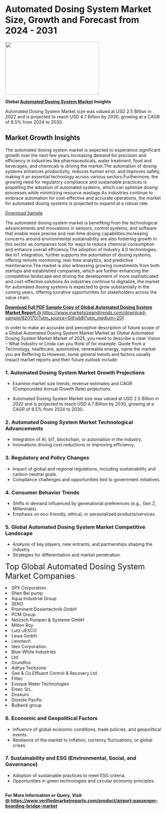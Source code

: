 <H1>Automated Dosing System Market Size, Growth and Forecast from 2024 - 2031</H1><img class="aligncenter size-medium wp-image-584254" src="https://thirdeyenews.in/wp-content/uploads/2024/09/Global-Market-Research-300x168.jpeg" alt="" width="300" height="168" /><p><strong>Global&nbsp;<a href="https://www.marketsizeandtrends.com/download-sample/820170/?utm_source=Github8j?utm_medium=201">Automated Dosing System Market</a> Insights</strong></p><p>Automated Dosing System Market size was valued at USD 2.5 Billion in 2022 and is projected to reach USD 4.7 Billion by 2030, growing at a CAGR of 8.5% from 2024 to 2030.</p><p><h2>Market Growth Insights</h2> <p>The automated dosing system market is expected to experience significant growth over the next few years.Increasing demand for precision and efficiency in industries like pharmaceuticals, water treatment, food and beverages, and chemicals is driving the market.The automation of dosing systems enhances productivity, reduces human error, and improves safety, making it an essential technology across various sectors.Furthermore, the growing need for regulatory compliance and sustainable practices is propelling the adoption of automated systems, which can optimize dosing processes while minimizing resource wastage.As industries continue to embrace automation for cost-effective and accurate operations, the market for automated dosing systems is projected to expand at a robust rate.</p> <p><a href="#">Download Sample</a></p> <p>The automated dosing system market is benefiting from the technological advancements and innovations in sensors, control systems, and software that enable more precise and real-time dosing capabilities.Increasing concerns around environmental sustainability are also fostering growth in this sector as companies look for ways to reduce chemical consumption and enhance overall efficiency.The adoption of Industry 4.0 technologies, like IoT integration, further supports the automation of dosing systems, offering remote monitoring, real-time analytics, and predictive maintenance.The market is also witnessing growing investments from both startups and established companies, which are further enhancing the competitive landscape and driving the development of more sophisticated and cost-effective solutions.As industries continue to digitalize, the market for automated dosing systems is expected to grow substantially in the coming years, offering lucrative opportunities for stakeholders across the value chain.<p><a href="#"></p><p><span class=""><strong>Download Full PDF Sample Copy of Global Automated Dosing System Market Report</strong> @ <a href="https://www.marketsizeandtrends.com/download-sample/820170/?utm_source=Github8j?utm_medium=201" target="_blank">https://www.marketsizeandtrends.com/download-sample/820170/?utm_source=Github8j?utm_medium=201</a></span></p><p>In order to make an accurate and perceptive description of future scope of a Global&nbsp;Automated Dosing System Market Market as Global&nbsp;Automated Dosing System Market Market of 2025, you need to describe a clear Vision &ndash; What Industry or Linda can you think of for example: Quote from a Technology, healthcare, automotive, renewable energy, name the market you are Reffering to.However, some general trends and factors usually impact market reports and their future outlook include:</p><h3>1.&nbsp;<strong>Automated Dosing System Market Growth Projections</strong></h3><ul><li>Examine market size trends, revenue estimates and CAGR (Compounded Annual Growth Rate) projections.</li><li><p>Automated Dosing System Market size was valued at USD 2.5 Billion in 2022 and is projected to reach USD 4.7 Billion by 2030, growing at a CAGR of 8.5% from 2024 to 2030.</p></li></ul><h3>2.&nbsp;<strong>Automated Dosing System Market Technological Advancements</strong></h3><ul><li>Integration of AI, IoT, blockchain, or automation in the industry.</li><li>Innovations driving cost reductions or improving efficiency.</li></ul><h3>3.&nbsp;<strong>Regulatory and Policy Changes</strong></h3><ul><li>Impact of global and regional regulations, including sustainability and carbon-neutral goals.</li><li>Compliance challenges and opportunities tied to government initiatives.</li></ul><h3>4.&nbsp;<strong>Consumer Behavior Trends</strong></h3><ul><li>Shifts in demand influenced by generational preferences (e.g., Gen Z, Millennials).</li><li>Emphasis on eco-friendly, ethical, or personalized products/services.</li></ul><h3>5.&nbsp;<strong>Global Automated Dosing System Market Competitive Landscape</strong></h3><ul><li>Analysis of key players, new entrants, and partnerships shaping the industry.</li><li>Strategies for differentiation and market penetration.</li></ul><p data-pm-slice="1 1 []"><span style="color: inherit; font-family: inherit; font-size: 25px;">Top Global Automated Dosing System Market Companies</span></p><div class="" data-test-id=""><p><li>SPX Corporation.</li><li> Shen Bei pump</li><li> Aqua Industrial Group</li><li> SEKO</li><li> Prominent Dosiertechnik GmbH</li><li> PCM Group</li><li> Netzsch Pumpen & Systeme GmbH</li><li> Milton Roy</li><li> Lutz-JESCO</li><li> Lewa GmbH.</li><li> Lenntech</li><li> Idex Corporation.</li><li> Blue-White Industries</li><li> Ltd.</li><li> Grundfos</li><li> Aditya Techzone</li><li> Gee & Co.Effluent Control & Recovery Ltd.</li><li> Filtec</li><li> Evoqua Water Technologies</li><li> Emec SrL.</li><li> Doseuro</li><li> Dioxide Pacific</li><li> Bulbeck group</li></p></div><h3>6.&nbsp;<strong>Economic and Geopolitical Factors</strong></h3><ul><li>Influence of global economic conditions, trade policies, and geopolitical events.</li><li>Resilience of the market to inflation, currency fluctuations, or global crises.</li></ul><h3>7.&nbsp;<strong>Sustainability and ESG (Environmental, Social, and Governance)</strong></h3><ul><li>Adoption of sustainable practices to meet ESG criteria.</li><li>Opportunities in green technologies and circular economy principles.</li></ul><h2><strong style="font-size: 14px;">For More Information or Query, Visit @&nbsp;</strong><a style="background-color: #ffffff; font-size: 14px;" href="https://www.marketsizeandtrends.com/report/automated-dosing-system-market/" target="_blank">https://www.verifiedmarketreports.com/product/airport-passenger-boarding-bridge-market</a></h2>